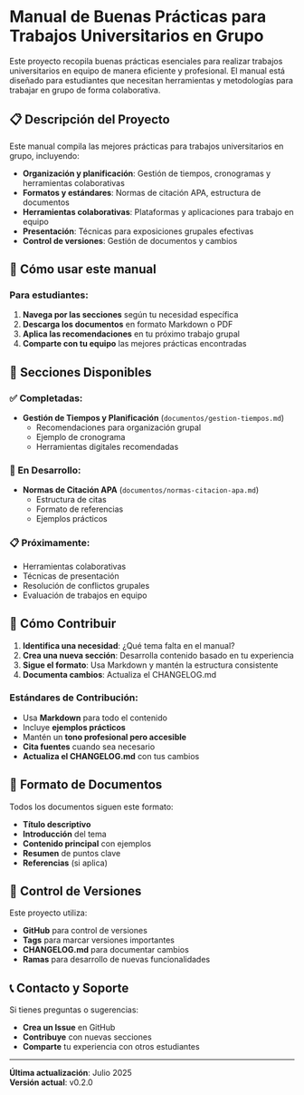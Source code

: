 # Manual de Buenas Prácticas para Trabajos Universitarios en Grupo

Este proyecto recopila buenas prácticas esenciales para realizar trabajos universitarios en equipo de manera eficiente y profesional. El manual está diseñado para estudiantes que necesitan herramientas y metodologías para trabajar en grupo de forma colaborativa.

## 📋 Descripción del Proyecto

Este manual compila las mejores prácticas para trabajos universitarios en grupo, incluyendo:

- **Organización y planificación**: Gestión de tiempos, cronogramas y herramientas colaborativas
- **Formatos y estándares**: Normas de citación APA, estructura de documentos
- **Herramientas colaborativas**: Plataformas y aplicaciones para trabajo en equipo
- **Presentación**: Técnicas para exposiciones grupales efectivas
- **Control de versiones**: Gestión de documentos y cambios

## 🚀 Cómo usar este manual

### Para estudiantes:
1. **Navega por las secciones** según tu necesidad específica
2. **Descarga los documentos** en formato Markdown o PDF
3. **Aplica las recomendaciones** en tu próximo trabajo grupal
4. **Comparte con tu equipo** las mejores prácticas encontradas

## 📖 Secciones Disponibles

### ✅ Completadas:
- **Gestión de Tiempos y Planificación** (`documentos/gestion-tiempos.md`)
  - Recomendaciones para organización grupal
  - Ejemplo de cronograma
  - Herramientas digitales recomendadas

### 🔄 En Desarrollo:
- **Normas de Citación APA** (`documentos/normas-citacion-apa.md`)
  - Estructura de citas
  - Formato de referencias
  - Ejemplos prácticos

### 📋 Próximamente:
- Herramientas colaborativas
- Técnicas de presentación
- Resolución de conflictos grupales
- Evaluación de trabajos en equipo

## 🤝 Cómo Contribuir

1. **Identifica una necesidad**: ¿Qué tema falta en el manual?
2. **Crea una nueva sección**: Desarrolla contenido basado en tu experiencia
3. **Sigue el formato**: Usa Markdown y mantén la estructura consistente
4. **Documenta cambios**: Actualiza el CHANGELOG.md

### Estándares de Contribución:
- Usa **Markdown** para todo el contenido
- Incluye **ejemplos prácticos**
- Mantén un **tono profesional pero accesible**
- **Cita fuentes** cuando sea necesario
- **Actualiza el CHANGELOG.md** con tus cambios

## 📝 Formato de Documentos

Todos los documentos siguen este formato:
- **Título descriptivo**
- **Introducción** del tema
- **Contenido principal** con ejemplos
- **Resumen** de puntos clave
- **Referencias** (si aplica)

## 🔄 Control de Versiones

Este proyecto utiliza:
- **GitHub** para control de versiones
- **Tags** para marcar versiones importantes
- **CHANGELOG.md** para documentar cambios
- **Ramas** para desarrollo de nuevas funcionalidades

## 📞 Contacto y Soporte

Si tienes preguntas o sugerencias:
- **Crea un Issue** en GitHub
- **Contribuye** con nuevas secciones
- **Comparte** tu experiencia con otros estudiantes
---

**Última actualización**: Julio 2025  
**Versión actual**: v0.2.0
